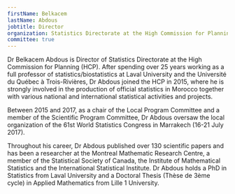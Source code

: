 ```yaml
---
firstName: Belkacem
lastName: Abdous
jobtitle: Director
organization: Statistics Directorate at the High Commission for Planning
committee: true
---
```


Dr Belkacem Abdous is Director of Statistics Directorate at the High Commission for Planning (HCP). After spending over 25 years working as a full professor of statistics/biostatistics at Laval University and the Université du Québec à Trois-Rivières, Dr Abdous joined the HCP in 2015, where he is strongly involved in the production of official statistics in Morocco together with various national and international statistical activities and projects.

Between 2015 and 2017, as a chair of the Local Program Committee and a member of the Scientific Program Committee, Dr Abdous oversaw the local organization of the 61st World Statistics Congress in Marrakech (16-21 July 2017).

Throughout his career, Dr Abdous published over 130 scientific papers and has been a researcher at the Montreal Mathematic Research Centre, a member of the Statistical Society of Canada, the Institute of Mathematical Statistics and the International Statistical Institute. Dr Abdous holds a PhD in Statistics from Laval University and a Doctoral Thesis (Thèse de 3ème cycle) in Applied Mathematics from Lille 1 University.
